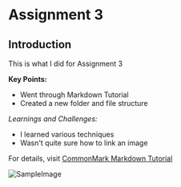 # Assignment 3

## Introduction

This is what I did for Assignment 3

**Key Points:**
- Went through Markdown Tutorial
- Created a new folder and file structure

*Learnings and Challenges:*
- I learned various techniques
- Wasn't quite sure how to link an image

For details, visit [CommonMark Markdown Tutorial](http://commonmark.org/help/tutorial/)

![SampleImage](https://wallpapers.com/images/hd/one-piece-pictures-bjm9tdff9yzguoup.jpg)
